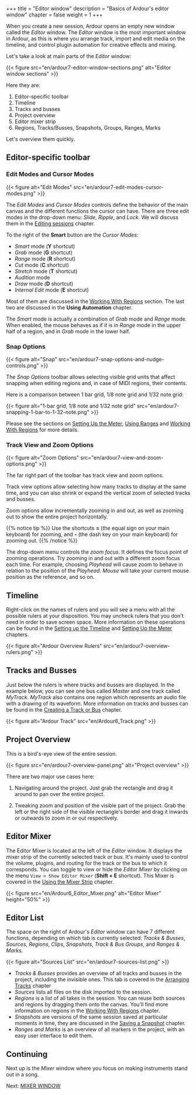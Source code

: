 +++
title = "Editor window"
description = "Basics of Ardour's editor window"
chapter = false
weight = 1
+++

When you create a new session, Ardour opens an empty new window called the
_Editor_ window. The _Editor_ window is the most important window in Ardour, as
this is where you arrange track, import and edit media on the timeline, and
control plugin automation for creative effects and mixing.

Let's take a look at main parts of the _Editor_ window:

{{< figure src="en/ardour7-editor-window-sections.png" alt="Editor window sections" >}}

Here they are:

1. Editor-specific toolbar
2. Timeline
3. Tracks and busses
4. Project overview
5. Editor mixer strip
6. Regions, Tracks/Busses, Snapshots, Groups, Ranges, Marks

Let's overview them quickly.

## Editor-specific toolbar

### Edit Modes and Cursor Modes

{{< figure alt="Edit Modes" src="en/ardour7-edit-modes-cursor-modes.png" >}}

The _Edit Modes_ and _Cursor Modes_ controls define the behavior of the main
canvas and the different functions the cursor can have. There are three edit
modes in the drop-down menu: _Slide_, _Ripple_, and _Lock_. We will discuss them
in the [Editing sessions](../../../editing-sessions/) chapter.

To the right of the **Smart** button are the _Cursor Modes_:

- _Smart_ mode (**Y** shortcut)
- _Grab_ mode (**G** shortcut)
- _Range_ mode (**R** shortcut)
- _Cut_ mode (**C** shortcut)
- _Stretch_ mode (**T** shortcut)
- _Audition_ mode
- _Draw_ mode (**D** shortcut)
- _Internal Edit_ mode (**E** shortcut)

Most of them are discussed in the [Working With
Regions](../../../editing-sessions/working-with-regions/) section. The last two
are discussed in the **Using Automation** chapter.

The _Smart_ mode is actually a combination of _Grab_ mode and _Range_ mode. When
enabled, the mouse behaves as if it is in _Range_ mode in the upper half of a
region, and in _Grab_ mode in the lower half.

### Snap Options

{{< figure alt="Snap" src="en/ardour7-snap-options-and-nudge-controls.png" >}}

The _Snap Options_ toolbar allows selecting visible grid units that affect
snapping when editing regions and, in case of MIDI regions, their contents.

Here is a comparison between 1 bar grid, 1/8 note grid and 1/32 note grid:

{{< figure alt="1-bar grid, 1/8 note and 1/32 note grid" src="en/ardour7-snapping-1-bar-to-1-32-note.png" >}}

Please see the sections on
[Setting Up the Meter](../../../editing-sessions/setting-up-the-meter/),
[Using Ranges](../../../editing-sessions/using-ranges/) and
[Working With Regions](../../../editing-sessions/working-with-regions/) for more
details.

### Track View and Zoom Options

{{< figure alt="Zoom Options" src="en/ardour7-view-and-zoom-options.png" >}}

The far right part of the toolbar has track view and zoom options.

Track view options allow selecting how many tracks to display at the same time,
and you can also shrink or expand the vertical zoom of selected tracks and
busses.

Zoom options allow incrementally zooming in and out, as well as zooming out to
show the entire project horizontally.

{{% notice tip %}}
Use the shortcuts **=** (the equal sign on your main keyboard) for zooming, and
**-** (the dash key on your main keyboard) for zooming out.
{{% /notice %}}

The drop-down menu controls the _zoom focus_. It defines the focus point of
zooming operations. Try zooming in and out with a different zoom focus each
time. For example, choosing _Playhead_ will cause zoom to behave in relation to
the position of the _Playhead_. _Mouse_ will take your current mouse position as
the reference, and so on.

## Timeline

Right-click on the names of rulers and you will see a menu with all the possible
rulers at your disposition. You may uncheck rulers that you don't need in order
to save screen space. More information on these operations can be found in the
[Setting up the Timeline](../../setting-up-the-timeline/) and [Setting Up the
Meter](../../../editing-sessions/setting-up-the-meter/) chapters.

{{< figure alt="Ardour Overview Rulers" src="en/ardour7-overview-rulers.png" >}}

## Tracks and Busses

Just below the rulers is where tracks and busses are displayed. In the example
below, you can see one bus called _Master_ and one track called _MyTrack_.
_MyTrack_ also contains one region which represents an audio file with a drawing
of its waveform. More information on tracks and busses can be found in the
[Creating a Track or Bus](../../creating-tracks-and-busses/) chapter.

{{< figure alt="Ardour Track" src="en/Ardour6_Track.png" >}}

## Project Overview

This is a bird's-eye view of the entire session.

{{< figure src="en/ardour7-overview-panel.png" alt="Project overview" >}}

There are two major use cases here:

1. Navigating around the project. Just grab the rectangle and drag it around to
pan over the entire project.

2. Tweaking zoom and position of the visible part of the project. Grab the left
or the right side of the visible rectangle's border and drag it inwards or
outwards to zoom in or out respectively.

## Editor Mixer

The Editor Mixer is located at the left of the _Editor_ window. It displays the
mixer strip of the currently selected track or bus. It's mainly used to control
the volume, plugins, and routing for the track or the bus to which it
corresponds. You can toggle to view or hide the _Editor Mixer_ by clicking on
the menu `View > Show Editor Mixer` (**Shift + E** shortcut). This Mixer is
covered in the [Using the Mixer Strip](../mixing-sessions/the-mixer-strip/)
chapter.

{{< figure src="en/Ardour6_Editor_Mixer.png" alt="Editor Mixer" height="50%" >}}

## Editor List

The space on the right of Ardour's _Editor_ window can have 7 different
functions, depending on which tab is currently selected: _Tracks & Busses_,
_Sources_, _Regions_, _Clips_, _Snapshots_, _Track & Bus Groups_, and _Ranges &
Marks_.

{{< figure alt="Sources List" src="en/ardour7-sources-list.png" >}}

- _Tracks & Busses_ provides an overview of all tracks and busses in the
project, including the invisible ones. This tab is covered in the
[Arranging Tracks](../../../editing-sessions/arranging-tracks/) chapter
- _Sources_ lists all files on the disk imported to the session.
- _Regions_ is a list of all takes in the session. You can reuse both sources
and regions by dragging them onto the canvas. You'll find more information on
regions in the [Working With
Regions](../../../editing-sessions/working-with-regions/) chapter.
- _Snapshots_ are versions of the same session saved at particular moments in
time, they are discussed in the [Saving a
Snapshot](../../../saving-sessions/saving-a-snapshot/) chapter.
- _Ranges and Marks_ is an overview of all markers in the project, with an easy
user interface to edit them.

## Continuing

Next up is the _Mixer_ window where you focus on making instruments stand out in
a song.

Next: [MIXER WINDOW](../mixer-window)